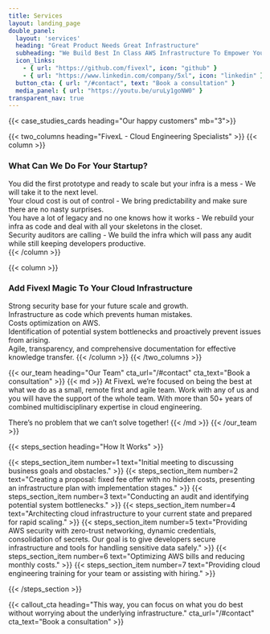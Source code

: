 ```yaml
---
title: Services
layout: landing_page
double_panel:
  layout: 'services'
  heading: "Great Product Needs Great Infrastructure"
  subheading: "We Build Best In Class AWS Infrastructure To Empower Your Ideas"
  icon_links:
    - { url: "https://github.com/fivexl", icon: "github" }
    - { url: "https://www.linkedin.com/company/5xl", icon: "linkedin" }
  button_cta: { url: "/#contact", text: "Book a consultation" }
  media_panel: { url: "https://youtu.be/uruLy1goNW0" }
transparent_nav: true
---
```


{{< case_studies_cards heading="Our happy customers" mb="3">}}

{{< two_columns heading="FivexL - Cloud Engineering Specialists" >}}
{{< column >}}
### What Can We Do For Your Startup?  
You did the first prototype and ready to scale but your infra is a mess - We will take it to the next level.  
Your cloud cost is out of control - We bring predictability and make sure there are no nasty surprises.  
You have a lot of legacy and no one knows how it works - We rebuild your infra as code and deal with all your skeletons in the closet.  
Security auditors are calling - We build the infra which will pass any audit while still keeping developers productive.  
{{< /column >}}

{{< column >}}
### Add Fivexl Magic To Your Cloud Infrastructure  
Strong security base for your future scale and growth.   
Infrastructure as code which prevents human mistakes.   
Costs optimization on AWS.  
Identification of potential system bottlenecks and proactively prevent issues from arising.  
Agile, transparency, and comprehensive documentation for effective knowledge transfer.
{{< /column >}}
{{< /two_columns >}}


{{< our_team heading="Our Team" cta_url="/#contact" cta_text="Book a consultation" >}}
{{< md >}}
At FivexL we’re focused on being the best at what we do as a small, remote first and agile team. Work with any of us and you will have the support of the whole team. With more than 50+ years of combined multidisciplinary expertise in cloud engineering.  

There’s no problem that we can’t solve together!
{{< /md >}}
{{< /our_team >}}


{{< steps_section heading="How It Works" >}}

{{< steps_section_item number=1 text="Initial meeting to discussing business goals and obstacles." >}}
{{< steps_section_item number=2 text="Creating a proposal: fixed fee offer with no hidden costs, presenting an infrastructure plan with implementation stages." >}}
{{< steps_section_item number=3 text="Conducting an audit and identifying potential system bottlenecks." >}}
{{< steps_section_item number=4 text="Architecting cloud infrastructure to your current state and prepared for rapid scaling." >}}
{{< steps_section_item number=5 text="Providing AWS security with zero-trust networking, dynamic credentials, consolidation of secrets. Our goal is to give developers secure infrastructure and tools for handling sensitive data safely." >}}
{{< steps_section_item number=6 text="Optimizing AWS bills and reducing monthly costs." >}}
{{< steps_section_item number=7 text="Providing cloud engineering training for your team or assisting with hiring." >}}

{{< /steps_section >}}

{{< callout_cta heading="This way, you can focus on what you do best <br> without worrying about the underlying infrastructure." cta_url="/#contact" cta_text="Book a consultation" >}}


<!-- {{< case_studies heading="dyanmic heading" global="true" >}} -->


